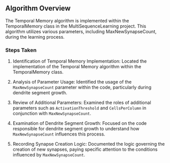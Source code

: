 ﻿## Algorithm Overview
The Temporal Memory algorithm is implemented within the TemporalMemory class in the MultiSequenceLearning project. This algorithm utilizes various parameters, including MaxNewSynapseCount, during the learning process.

### Steps Taken
1. Identification of Temporal Memory Implementation:
	Located the implementation of the Temporal Memory algorithm within the TemporalMemory class.

2. Analysis of Parameter Usage:
	Identified the usage of the ```MaxNewSynapseCount``` parameter within the code, particularly during dendrite segment growth.

3. Review of Additional Parameters:
	Examined the roles of additional parameters such as ```ActivationThreshold``` and ```CellsPerColumn``` in conjunction with ```MaxNewSynapseCount```.
	
4. Examination of Dendrite Segment Growth:
	Focused on the code responsible for dendrite segment growth to understand how ```MaxNewSynapseCount``` influences this process.

5. Recording Synapse Creation Logic:
	Documented the logic governing the creation of new synapses, paying specific attention to the conditions influenced by ```MaxNewSynapseCount```.

